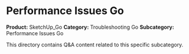 # Performance Issues Go

**Product:** SketchUp_Go
**Category:** Troubleshooting Go
**Subcategory:** Performance Issues Go

This directory contains Q&A content related to this specific subcategory.
